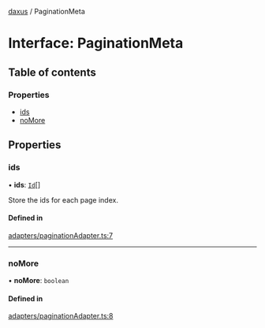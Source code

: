[daxus](../README.md) / PaginationMeta

# Interface: PaginationMeta

## Table of contents

### Properties

- [ids](PaginationMeta.md#ids)
- [noMore](PaginationMeta.md#nomore)

## Properties

### ids

• **ids**: [`Id`](../README.md#id)[]

Store the ids for each page index.

#### Defined in

[adapters/paginationAdapter.ts:7](https://github.com/jason89521/react-fetch/blob/27b98d0/src/lib/adapters/paginationAdapter.ts#L7)

___

### noMore

• **noMore**: `boolean`

#### Defined in

[adapters/paginationAdapter.ts:8](https://github.com/jason89521/react-fetch/blob/27b98d0/src/lib/adapters/paginationAdapter.ts#L8)
